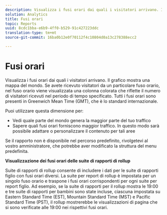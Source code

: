 ```yaml
---
description: Visualizza i fusi orari dai quali i visitatori arrivano. Il grafico mostra una mappa del mondo. Se avete ricevuto visitatori da un particolare fuso orario, nel fuso orario viene visualizzata una colonna colorata che riflette il numero di visitatori ricevuti nel periodo di tempo specificato. Tutti i fusi orari sono presenti in Greenwich Mean Time (GMT), che è lo standard internazionale.
solution: Analytics
title: Fusi orari
topic: Reports
uuid: 8cdc1bba-e6b9-4ff0-b529-91c427223ddc
translation-type: tm+mt
source-git-commit: 16ba0b12e0f70112f4c10804d0a13c278388ecc2

---
```



# Fusi orari

Visualizza i fusi orari dai quali i visitatori arrivano. Il grafico mostra una mappa del mondo. Se avete ricevuto visitatori da un particolare fuso orario, nel fuso orario viene visualizzata una colonna colorata che riflette il numero di visitatori ricevuti nel periodo di tempo specificato. Tutti i fusi orari sono presenti in Greenwich Mean Time (GMT), che è lo standard internazionale.

Puoi utilizzare questa dimensione per:

* Vedi quale parte del mondo genera la maggior parte del tuo traffico
* Sapere quali fusi orari forniscono maggior traffico. In questo modo sarà possibile adattare o personalizzare il contenuto per tali aree

Se il rapporto non è disponibile nel percorso predefinito, rivolgetevi al vostro amministratore, che potrebbe aver modificato la struttura del menu predefinita.

**Visualizzazione dei fusi orari delle suite di rapporti di rollup**

Suite di rapporti di rollup consente di includere i dati per le suite di rapporti figlio con fusi orari diversi. La suite per report di rollup è impostata per un singolo fuso orario e traspone i fusi orari corrispondenti per ogni suite per report figlio. Ad esempio, se la suite di rapporti per il rollup mostra le 19:00 e tre suite di rapporti per bambini sono state incluse, ciascuna impostata su Eastern Standard Time (EST), Mountain Standard Time (MST) e Pacific Standard Time (PST), il rollup mostrerebbe le visualizzazioni di pagina che si sono verificate alle 19:00 nei rispettivi fusi orari.
